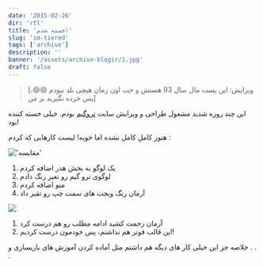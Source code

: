 ```yaml
---
date: '2015-02-26'
dir: 'rtl'
title: 'خسته شدم!'
slug: 'im-tiered'
tags: ['archive']
description: ''
banner: '/assets/archive-blogir/1.jpg'
draft: false
---
```


> [ویرایش: این پست مال سال 93 هستش و خب اون زمان هیچی بلد نبودم 😄😄، پس خرده نگیرید بر من]

این چند روزه شدید مشغول طراحی و ویرایش سایت [تروگیم](http://www.truegame.ir/) بودم. خیلی خسته کننده بود!

هنوز کاملِ کامل نشده اما خوبه! لیست کارهایی که کردم :

!['مقایسه'](/assets/archive-blogir/2.png)

1. یک لوگو به بخش هدر اضافه کردم
2. لوگوی ترو گیم رو تغیر رنگ دادم
3. منو اضافه کردم
4. آرمان رنگ ویجت های سمت چپ رو تقیر داد

![](/assets/archive-blogir/3.png)

1. آرمان زحمت کشید ادامه مطلب رو هم درست کرد
2. این قالب فوتر هم نداشتم، پس خودمون درست کردیم!

خلاصه جز این خیلی کار های دیگه هم داشتم مثل آماده کردن آموزش های بازیسازی و . . .
